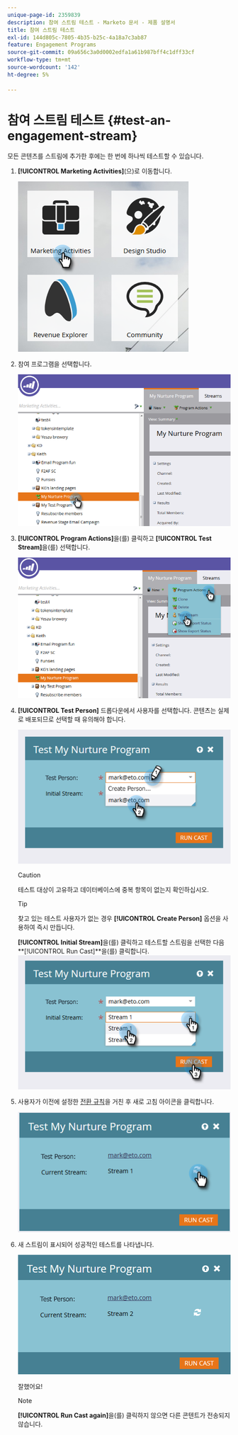 ```yaml
---
unique-page-id: 2359839
description: 참여 스트림 테스트 - Marketo 문서 - 제품 설명서
title: 참여 스트림 테스트
exl-id: 144d805c-7805-4b35-b25c-4a18a7c3ab87
feature: Engagement Programs
source-git-commit: 09a656c3a0d0002edfa1a61b987bff4c1dff33cf
workflow-type: tm+mt
source-wordcount: '142'
ht-degree: 5%

---
```


# 참여 스트림 테스트 {#test-an-engagement-stream}

모든 콘텐츠를 스트림에 추가한 후에는 한 번에 하나씩 테스트할 수 있습니다.

1. **[!UICONTROL Marketing Activities]**(으)로 이동합니다.

   ![](assets/one.png)

1. 참여 프로그램을 선택합니다.

   ![](assets/two.png)

1. **[!UICONTROL Program Actions]**&#x200B;을(를) 클릭하고 **[!UICONTROL Test Stream]**&#x200B;을(를) 선택합니다.

   ![](assets/three.png)

1. **[!UICONTROL Test Person]** 드롭다운에서 사용자를 선택합니다. 콘텐츠는 실제로 배포되므로 선택할 때 유의해야 합니다.

   ![](assets/four-rubix.png)

   >[!CAUTION]
   >
   >테스트 대상이 고유하고 데이터베이스에 중복 항목이 없는지 확인하십시오.

   >[!TIP]
   >
   >찾고 있는 테스트 사용자가 없는 경우 **[!UICONTROL Create Person]** 옵션을 사용하여 즉시 만듭니다.

   **[!UICONTROL Initial Stream]**&#x200B;을(를) 클릭하고 테스트할 스트림을 선택한 다음 **[!UICONTROL Run Cast]**을(를) 클릭합니다.
   ![](assets/five-rubiks.png)

1. 사용자가 이전에 설정한 [전환 규칙](/help/marketo/product-docs/email-marketing/drip-nurturing/engagement-program-streams/transition-people-between-engagement-streams.md)을 거친 후 새로 고침 아이콘을 클릭합니다.

   ![](assets/six-rubiks.png)

1. 새 스트림이 표시되어 성공적인 테스트를 나타냅니다.

   ![](assets/seven-rubiks.png)

   잘했어요!

   >[!NOTE]
   >
   >**[!UICONTROL Run Cast again]**&#x200B;을(를) 클릭하지 않으면 다른 콘텐트가 전송되지 않습니다.
